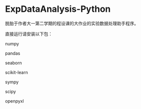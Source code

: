# ExpDataAnalysis-Python
脱胎于作者大一第二学期的程设课的大作业的实验数据处理助手程序。

直接运行请安装以下包：

numpy

pandas

seaborn

scikit-learn

sympy

scipy

openpyxl
